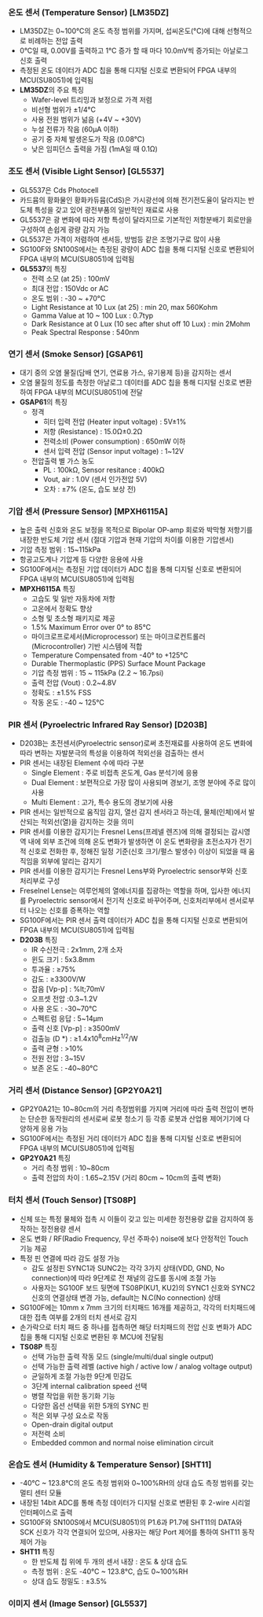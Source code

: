 ### 온도 센서 (Temperature Sensor) &#91;LM35DZ&#93;
- LM35DZ는 0~100&deg;C의 온도 측정 범위를 가지며, 섭씨온도(&deg;C)에 대해 선형적으로 비례하는 전압 출력
- 0&deg;C일 때, 0.00V를 출력하고 1&deg;C 증가 할 때 마다 10.0mV씩 증가되는 아날로그 신호 출력
- 측정된 온도 데이터가 ADC 칩을 통해 디지털 신호로 변환되어 FPGA 내부의 MCU(SU8051)에 입력됨
- **LM35DZ**의 주요 특징
  - Wafer-level 트리밍과 보정으로 가격 저렴
  - 비선형 범위가 &#177;1/4&deg;C
  - 사용 전원 범위가 넒음 (+4V ~ +30V)
  - 누설 전류가 작음 (60&micro;A 이하)
  - 공기 중 자체 발생온도가 작음 (0.08&deg;C)
  - 낮은 임피던스 출력을 가짐 (1mA일 때 0.1&Omega;)
### 조도 센서 (Visible Light Sensor) &#91;GL5537&#93;
- GL5537은 Cds Photocell
- 카드뮴의 황화물인 황화카듀뮴(CdS)은 가시광선에 의해 전기전도율이 달라지는 반도체 특성을 갖고 있어 광전부품의 일반적인 재료로 사용
- GL5537은 광 변화에 따라 저항 특성이 달라지므로 기본적인 저항분배기 회로만을 구성하여 손쉽게 광량 감지 가능
- GL5537은 가격이 저렴하여 센서등, 방범등 같은 조명기구로 많이 사용
- SG100F와 SN100S에서는 측정된 광량이 ADC 칩을 통해 디지털 신호로 변환되어 FPGA 내부의 MCU(SU8051)에 입력됨
- **GL5537**의 특징
  - 전력 소모 (at 25) : 100mV
  - 최대 전압 : 150Vdc or AC
  - 온도 범위 : -30 ~ +70&deg;C
  - Light Resistance at 10 Lux (at 25) : min 20, max 560Kohm
  - Gamma Value at 10 ~ 100 Lux : 0.7typ
  - Dark Resistance at 0 Lux (10 sec after shut off 10 Lux) : min 2Mohm
  - Peak Spectral Response : 540nm
### 연기 센서 (Smoke Sensor) &#91;GSAP61&#93;
- 대기 중의 오염 물질(담배 연기, 연료용 가스, 유기용제 등)을 감지하는 센서
- 오염 물질의 정도를 측정한 아날로그 데이터를 ADC 칩을 통해 디지털 신호로 변환하여 FPGA 내부의 MCU(SU8051)에 전달
- **GSAP61**의 특징
  - 정격
    - 히터 입력 전압 (Heater input voltage) : 5V&#177;1%
    - 저항 (Resistance) : 15.0&Omega;&#177;0.2&Omega;
    - 전력소비 (Power consumption) : 650mW 이하
    - 센서 입력 전압 (Sensor input voltage) : 1~12V
  - 전압출력 별 가스 농도
    - PL : 100k&Omega;, Sensor resitance : 400k&Omega;
    - Vout, air : 1.0V (센서 인가전압 5V)
    - 오차 : &#177;7% (온도, 습도 보상 전)
### 기압 센서 (Pressure Sensor) &#91;MPXH6115A&#93;
- 높은 출력 신호와 온도 보정을 목적으로 Bipolar OP-amp 회로와 박막형 저항기를 내장한 반도체 기압 센서 (절대 기압과 현재 기압의 차이를 이용한 기압센서)
- 기압 측정 범위 : 15~115kPa
- 항공고도계나 기압계 등 다양한 응용에 사용
- SG100F에서는 측정된 기압 데이터가 ADC 칩을 통해 디지털 신호로 변환되어 FPGA 내부의 MCU(SU8051)에 입력됨
- **MPXH6115A** 특징
  - 고습도 및 일반 자동차에 저항
  - 고온에서 정확도 향상
  - 소형 및 초소형 패키지로 제공
  - 1.5% Maximum Error over 0&deg; to 85&deg;C
  - 마이크로프로세서(Microprocessor) 또는 마이크로컨트롤러(Microcontroller) 기반 시스템에 적합
  - Temperature Compensated from -40&deg; to +125&deg;C
  - Durable Thermoplastic (PPS) Surface Mount Package
  - 기압 측정 범위 : 15 ~ 115kPa (2.2 ~ 16.7psi)
  - 출력 전압 (Vout) : 0.2~4.8V
  - 정확도 : &#177;1.5% FSS
  - 작동 온도 : -40 ~ 125&deg;C
### PIR 센서 (Pyroelectric Infrared Ray Sensor) &#91;D203B&#93;
- D203B는 초전센서(Pyroelectric sensor)로써 초전재료를 사용하여 온도 변화에 따라 변하는 자발분극의 특성을 이용하여 적외선을 검출하는 센서
- PIR 센서는 내장된 Element 수에 따라 구분
  - Single Element : 주로 비접촉 온도계, Gas 분석기에 응용
  - Dual Element : 보편적으로 가장 많이 사용되며 경보기, 조명 분야에 주로 많이 사용
  - Multi Element : 고가, 특수 용도의 경보기에 사용
- PIR 센서는 일반적으로 움직임 감지, 열선 감지 센서라고 하는데, 물체(인체)에서 발산되는 적외선(열)을 감지하는 것을 의미
- PIR 센서를 이용한 감지기는 Fresnel Lens(프레넬 렌즈)에 의해 결정되는 감시영역 내에 외부 조건에 의해 온도 변화가 발생하면 이 온도 변화량을 초전소자가 전기적 신호로 전화한 후, 정해진 일정 기준(신호 크기/펄스 발생수) 이상이 되었을 때 움직임을 외부에 알리는 감지기
- PIR 센서를 이용한 감지기는 Fresnel Lens부와 Pyroelectric sensor부와 신호 처리부로 구성
- Freselnel Lense는 여루언체의 열에너지를 집광하는 역할을 하며, 입사한 에너지를 Pyroelectric sensor에서 전기적 신호로 바꾸어주며, 신호처리부에서 센서로부터 나오는 신호를 증폭하는 역할
- SG100F에서는 PIR 센서 출력 데이터가 ADC 칩을 통해 디지털 신호로 변환되어 FPGA 내부의 MCU(SU8051)에 입력됨
- **D203B** 특징
  - IR 수신전극 : 2x1mm, 2개 소자
  - 윈도 크기 : 5x3.8mm
  - 투과율 : &ge;75%
  - 감도 : &ge;3300V/W
  - 잡음 &#91;Vp-p&#93; : %lt;70mV
  - 오프셋 전압 :0.3~1.2V
  - 사용 온도 : -30~70&deg;C
  - 스펙트럼 응답 : 5~14&mu;m
  - 출력 신호 &#91;Vp-p&#93; : &ge;3500mV
  - 검출능 (D	&#42;) : &ge;1.4x10<sup>8</sup>cmHz<sup>1/2</sup>/W
  - 출력 균형 : &gt;10%
  - 전원 전압 : 3~15V
  - 보존 온도 : -40~80&deg;C
### 거리 센서 (Distance Sensor) &#91;GP2Y0A21&#93;
- GP2Y0A21는 10~80cm의 거리 측정범위를 가지며 거리에 따라 출력 전압이 변하는 단순한 동작원리의 센서로써 로봇 청소기 등 각종 로봇과 산업용 제어기기에 다양하게 응용 가능
- SG100F에서는 측정된 거리 데이터가 ADC 칩을 통해 디지털 신호로 변환되어 FPGA 내부의 MCU(SU8051)에 입력됨
- **GP2Y0A21** 특징
  - 거리 측정 범위 : 10~80cm
  - 출력 전압의 차이 : 1.65~2.15V (거리 80cm ~ 10cm의 출력 변화)
### 터치 센서 (Touch Sensor) &#91;TS08P&#93;
- 신체 또는 특정 물체와 접촉 시 이들이 갖고 있는 미세한 정전용량 값을 감지하여 동작하는 정전용량 센서
- 온도 변화 / RF(Radio Frequency, 무선 주파수) noise에 보다 안정적인 Touch 기능 제공
- 특정 핀 연결에 따라 감도 설정 가능
  - 감도 설정핀 SYNC1과 SUNC2는 각각 3가지 상태(VDD, GND, No connection)에 따라 9단계로 전 채널의 감도를 동시에 조절 가능
  - 사용자는 SG100F 보드 뒷면에 TS08P(KU1, KU2)의 SYNC1 신호와 SYNC2 신호의 연결상태 변경 가능, default는 N.C(No connection) 상태
- SG100F에는 10mm x 7mm 크기의 터치패드 16개를 제공하고, 각각의 터치패드에 대한 접촉 여부를 2개의 터치 센서로 감지
- 손가락으로 터치 패드 중 하나를 접촉하면 해당 터치패드의 전압 신호 변화가 ADC 칩을 통해 디지털 신호로 변환된 후 MCU에 전달됨
- **TS08P** 특징
  - 선택 가능한 출력 작동 모드 (single/multi/dual single output)
  - 선택 가능한 출력 레벨 (active high / active low / analog voltage output)
  - 균일하게 조절 가능한 9단계 민감도
  - 3단계 internal calibration speed 선택
  - 병렬 작업을 위한 동기화 기능
  - 다양한 옵션 선택을 위한 5개의 SYNC 핀
  - 적은 외부 구성 요소로 작동
  - Open-drain digital output
  - 저전력 소비
  - Embedded common and normal noise elimination circuit
### 온습도 센서 (Humidity & Temperature Sensor) &#91;SHT11&#93;
- -40&deg;C ~ 123.8&deg;C의 온도 측정 범위와 0~100%RH의 상대 습도 측정 범위를 갖는 멀티 센터 모듈
- 내장된 14bit ADC를 통해 측정 데이터가 디지털 신호로 변환된 후 2-wire 시리얼 인터페이스로 출력
- SG100F와 SN100S에서 MCU(SU8051)의 P1.6과 P1.7에 SHT11의 DATA와 SCK 신호가 각각 연결되어 있으며, 사용자는 해당 Port 제어를 통하여 SHT11 동작 제어 가능
- **SHT11** 특징
  - 한 반도체 칩 위에 두 개의 센서 내장 : 온도 & 상대 습도
  - 측정 범위 : 온도 -40&deg;C ~ 123.8&deg;C, 습도 0~100%RH
  - 상대 습도 정밀도 : &plusmn;3.5%
### 이미지 센서 (Image Sensor) &#91;GL5537&#93;
